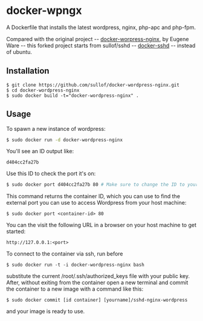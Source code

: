 docker-wpngx
============

A Dockerfile that installs the latest wordpress, nginx, php-apc and php-fpm. 

Compared with the original project -- [docker-worpress-nginx](https://github.com/eugeneware/docker-wordpress-nginx), by Eugene Ware -- 
this forked project starts from sullof/sshd -- [docker-sshd](https://github.com/sullof/docker-sshd) --
instead of ubuntu.

## Installation

```
$ git clone https://github.com/sullof/docker-wordpress-nginx.git
$ cd docker-wordpress-nginx
$ sudo docker build -t="docker-wordpress-nginx" .
```

## Usage

To spawn a new instance of wordpress:

```bash
$ sudo docker run -d docker-wordpress-nginx
```

You'll see an ID output like:
```
d404cc2fa27b
```

Use this ID to check the port it's on:
```bash
$ sudo docker port d404cc2fa27b 80 # Make sure to change the ID to yours!
```

This command returns the container ID, which you can use to find the external port you can use to access Wordpress from your host machine:

```
$ sudo docker port <container-id> 80
```

You can the visit the following URL in a browser on your host machine to get started:

```
http://127.0.0.1:<port>
```

To connect to the container via ssh, run before 
```
$ sudo docker run -t -i docker-wordpress-nginx bash
```
substitute the current /root/.ssh/authorized_keys file with your public key. After, without exiting from the container
open a new terminal and commit the container to a new image with a command like this:
```
$ sudo docker commit [id container] [yourname]/sshd-nginx-wordpress
```
and your image is ready to use.
 
